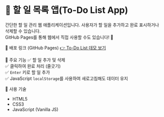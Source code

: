 # 📝 할 일 목록 앱(To-Do List App)

간단한 할 일 관리 웹 애플리케이션입니다. 사용자가 할 일을 추가하고 완료 표시하거나 삭제할 수 있습니다.  
GitHub Pages를 통해 웹에서 직접 사용할 수도 있습니다! 🚀

📍 배포 링크 (GitHub Pages)
[👉 To-Do List 데모 보기](https://infiniste.github.io/todo-list-app/)

📌 주요 기능
✅ 할 일 추가 및 삭제  
✅ 클릭하여 완료 처리 (줄긋기)  
✅ `Enter` 키로 할 일 추가  
✅ JavaScript `localStorage`를 사용하여 새로고침해도 데이터 유지  

📌 사용 기술
- HTML5
- CSS3
- JavaScript (Vanilla JS)
